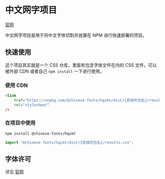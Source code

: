 # 中文网字项目

[官网](https://chinese-font.netlify.app)

中文网字项目是用于将中文字体切割并放置在 NPM 进行快速部署的项目。

## 快速使用

这个项目其实就是一个 CSS 仓库，里面有包含字体文件在内的 CSS 文件，可以被外部 CDN 或者自己 `npm install` 一下进行使用。

### 使用 CDN

```html
<link
    href="https://unpkg.com/@chinese-fonts/hqzmt/dist/{具体的包名}/results.css"
    rel="stylesheet"
/>
```

### 在项目中使用

```sh
npm install @chinese-fonts/hqzmt
```

```ts
import "@chinese-fonts/hqzmt/dist/{具体的包名}/results.css";
```

## 字体许可

详见 [官网](https://chinese-font.netlify.app/fonts/hqzmt)
